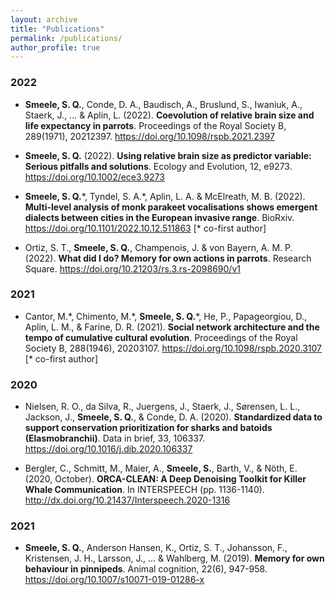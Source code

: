 ```yaml
---
layout: archive
title: "Publications"
permalink: /publications/
author_profile: true
---
```


<script type='text/javascript' src='https://d1bxh8uas1mnw7.cloudfront.net/assets/embed.js'></script>

### 2022

- **Smeele, S. Q.**, Conde, D. A., Baudisch, A., Bruslund, S., Iwaniuk, A., Staerk, J., ... & Aplin, L. (2022). **Coevolution of relative brain size and life expectancy in parrots**. Proceedings of the Royal Society B, 289(1971), 20212397. <https://doi.org/10.1098/rspb.2021.2397> 
  <div class='altmetric-embed' data-doi='10.1098/rspb.2021.2397'></div>
  
- **Smeele, S. Q.** (2022). **Using relative brain size as predictor variable: Serious pitfalls and solutions**. Ecology and Evolution, 12, e9273. <https://doi.org/10.1002/ece3.9273> 
  <div class='altmetric-embed' data-doi='10.1002/ece3.9273'></div>
  
- **Smeele, S. Q.**\*, Tyndel, S. A.\*, Aplin, L. A. & McElreath, M. B. (2022). **Multi-level analysis of monk parakeet vocalisations shows emergent dialects between cities in the European invasive range**. BioRxiv. <https://doi.org/10.1101/2022.10.12.511863> [\* co-first author]
  <div class='altmetric-embed' data-doi='10.1101/2022.10.12.511863'></div>
  
- Ortiz, S. T., **Smeele, S. Q.**, Champenois, J. & von Bayern, A. M. P. (2022). **What did I do? Memory for own actions in parrots**. Research Square. <https://doi.org/10.21203/rs.3.rs-2098690/v1> 
  <div class='altmetric-embed' data-doi='10.21203/rs.3.rs-2098690/v1'></div>


### 2021

- Cantor, M.\*, Chimento, M.\*, **Smeele, S. Q.**\*, He, P., Papageorgiou, D., Aplin, L. M., & Farine, D. R. (2021). **Social network architecture and the tempo of cumulative cultural evolution**. Proceedings of the Royal Society B, 288(1946), 20203107. <https://doi.org/10.1098/rspb.2020.3107> [\* co-first author] 
  <div class='altmetric-embed' data-doi='10.1098/rspb.2020.3107'></div>
  
### 2020

- Nielsen, R. O., da Silva, R., Juergens, J., Staerk, J., Sørensen, L. L., Jackson, J., **Smeele, S. Q.**, & Conde, D. A. (2020). **Standardized data to support conservation prioritization for sharks and batoids (Elasmobranchii)**. Data in brief, 33, 106337. <https://doi.org/10.1016/j.dib.2020.106337> 
  <div class='altmetric-embed' data-doi='10.1016/j.dib.2020.106337'></div>

- Bergler, C., Schmitt, M., Maier, A., **Smeele, S.**, Barth, V., & Nöth, E. (2020, October). **ORCA-CLEAN: A Deep Denoising Toolkit for Killer Whale Communication**. In INTERSPEECH (pp. 1136-1140). <http://dx.doi.org/10.21437/Interspeech.2020-1316> 

### 2021

- **Smeele, S. Q.**, Anderson Hansen, K., Ortiz, S. T., Johansson, F., Kristensen, J. H., Larsson, J., ... & Wahlberg, M. (2019). **Memory for own behaviour in pinnipeds**. Animal cognition, 22(6), 947-958. <https://doi.org/10.1007/s10071-019-01286-x> 
  <div class='altmetric-embed' data-doi='10.1007/s10071-019-01286-x'></div>